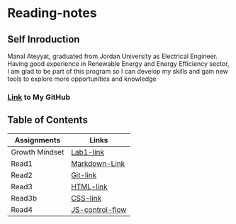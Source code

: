 # Reading-notes

## Self Inroduction 
Manal Ateyyat, graduated from Jordan University as Electrical Engineer. 
Having good experience in Renewable Energy and Energy Efficiency sector, I am glad to be part of this program so I can develop my skills and gain new tools to explore more opportunities and knowledge
### [Link](https://github.com/Manal4888) to My GitHub


## Table of Contents
|Assignments|Links    |
| ----------|---------|
|Growth Mindset|[Lab1-link](Lab1.md)|
|Read1| [Markdown-Link](Read1.md)|
|Read2|[Git-link](Read2.md)|
|Read3|[HTML-link](Read3.md)|
|Read3b|[CSS-link](Read3b.md)|
|Read4|[JS-control-flow](Read4.md)|

